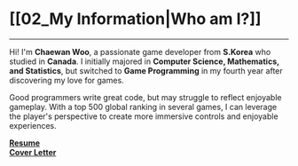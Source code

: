 # **[[02_My Information|Who am I?]]**
---
Hi! I'm **Chaewan Woo**, a passionate game developer from **S.Korea** who studied in **Canada**. I initially majored in **Computer Science, Mathematics, and Statistics**, but switched to **Game Programming** in my fourth year after discovering my love for games.

Good programmers write great code, but may struggle to reflect enjoyable gameplay. With a top 500 global ranking in several games, I can leverage the player's perspective to create more immersive controls and enjoyable experiences.

**[Resume](Chaewan_Woo_Resume_Eng.pdf)**<br/>**[Cover Letter](Chaewan_Woo_Cover_Letter_Eng.pdf)**